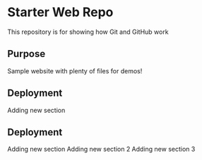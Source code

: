 # Starter Web Repo

This repository is for showing how Git and GitHub work

## Purpose

Sample website with plenty of files for demos!

## Deployment

Adding new section


## Deployment

Adding new section
Adding new section 2
Adding new section 3

 


